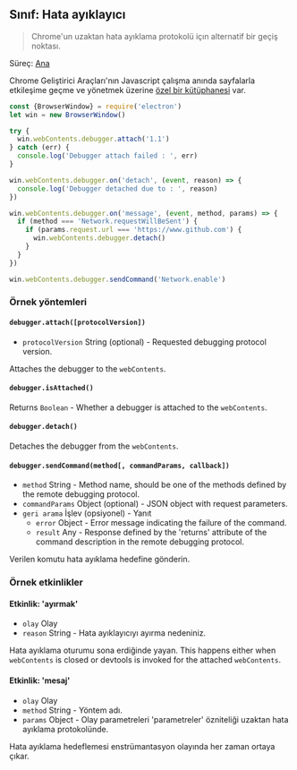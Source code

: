 ## Sınıf: Hata ayıklayıcı

> Chrome'un uzaktan hata ayıklama protokolü içın alternatif bir geçiş noktası.

Süreç: [Ana](../glossary.md#main-process)

Chrome Geliştirici Araçları'nın Javascript çalışma anında sayfalarla etkileşime geçme ve yönetmek üzerine [özel bir kütüphanesi](https://developer.chrome.com/devtools/docs/debugger-protocol) var.

```javascript
const {BrowserWindow} = require('electron')
let win = new BrowserWindow()

try {
  win.webContents.debugger.attach('1.1')
} catch (err) {
  console.log('Debugger attach failed : ', err)
}

win.webContents.debugger.on('detach', (event, reason) => {
  console.log('Debugger detached due to : ', reason)
})

win.webContents.debugger.on('message', (event, method, params) => {
  if (method === 'Network.requestWillBeSent') {
    if (params.request.url === 'https://www.github.com') {
      win.webContents.debugger.detach()
    }
  }
})

win.webContents.debugger.sendCommand('Network.enable')
```

### Örnek yöntemleri

#### `debugger.attach([protocolVersion])`

* `protocolVersion` String (optional) - Requested debugging protocol version.

Attaches the debugger to the `webContents`.

#### `debugger.isAttached()`

Returns `Boolean` - Whether a debugger is attached to the `webContents`.

#### `debugger.detach()`

Detaches the debugger from the `webContents`.

#### `debugger.sendCommand(method[, commandParams, callback])`

* `method` String - Method name, should be one of the methods defined by the remote debugging protocol.
* `commandParams` Object (optional) - JSON object with request parameters.
* `geri arama` İşlev (opsiyonel) - Yanıt 
  * `error` Object - Error message indicating the failure of the command.
  * `result` Any - Response defined by the 'returns' attribute of the command description in the remote debugging protocol.

Verilen komutu hata ayıklama hedefine gönderin.

### Örnek etkinlikler

#### Etkinlik: 'ayırmak'

* `olay` Olay
* `reason` String - Hata ayıklayıcıyı ayırma nedeniniz.

Hata ayıklama oturumu sona erdiğinde yayan. This happens either when `webContents` is closed or devtools is invoked for the attached `webContents`.

#### Etkinlik: 'mesaj'

* `olay` Olay
* `method` String - Yöntem adı.
* `params` Object - Olay parametreleri 'parametreler' özniteliği uzaktan hata ayıklama protokolünde.

Hata ayıklama hedeflemesi enstrümantasyon olayında her zaman ortaya çıkar.